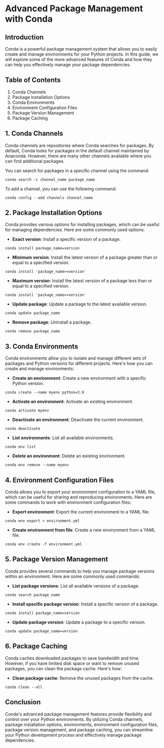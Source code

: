 # Advanced Package Management with Conda

## Introduction
Conda is a powerful package management system that allows you to easily create and manage environments for your Python projects. In this guide, we will explore some of the more advanced features of Conda and how they can help you effectively manage your package dependencies.

## Table of Contents
1. Conda Channels
2. Package Installation Options
3. Conda Environments
4. Environment Configuration Files
5. Package Version Management
6. Package Caching

## 1. Conda Channels
Conda channels are repositories where Conda searches for packages. By default, Conda looks for packages in the default channel maintained by Anaconda. However, there are many other channels available where you can find additional packages.

You can search for packages in a specific channel using the command:
```
conda search -c channel_name package_name
```

To add a channel, you can use the following command:
```
conda config --add channels channel_name
```

## 2. Package Installation Options
Conda provides various options for installing packages, which can be useful for managing dependencies. Here are some commonly used options:

- **Exact version**: Install a specific version of a package.
```
conda install package_name=version
```

- **Minimum version**: Install the latest version of a package greater than or equal to a specified version.
```
conda install 'package_name>=version'
```

- **Maximum version**: Install the latest version of a package less than or equal to a specified version.
```
conda install 'package_name<=version'
```

- **Update package**: Update a package to the latest available version.
```
conda update package_name
```

- **Remove package**: Uninstall a package.
```
conda remove package_name
```

## 3. Conda Environments
Conda environments allow you to isolate and manage different sets of packages and Python versions for different projects. Here's how you can create and manage environments:

- **Create an environment**: Create a new environment with a specific Python version.
```
conda create --name myenv python=3.9
```

- **Activate an environment**: Activate an existing environment.
```
conda activate myenv
```

- **Deactivate an environment**: Deactivate the current environment.
```
conda deactivate
```

- **List environments**: List all available environments.
```
conda env list
```

- **Delete an environment**: Delete an existing environment.
```
conda env remove --name myenv
```

## 4. Environment Configuration Files
Conda allows you to export your environment configuration to a YAML file, which can be useful for sharing and reproducing environments. Here are some commands to work with environment configuration files:

- **Export environment**: Export the current environment to a YAML file.
```
conda env export > environment.yml
```

- **Create environment from file**: Create a new environment from a YAML file.
```
conda env create -f environment.yml
```

## 5. Package Version Management
Conda provides several commands to help you manage package versions within an environment. Here are some commonly used commands:

- **List package versions**: List all available versions of a package.
```
conda search package_name
```

- **Install specific package version**: Install a specific version of a package.
```
conda install package_name=version
```

- **Update package version**: Update a package to a specific version.
```
conda update package_name=version
```

## 6. Package Caching
Conda caches downloaded packages to save bandwidth and time. However, if you have limited disk space or want to remove unused packages, you can clean the package cache. Here's how:

- **Clean package cache**: Remove the unused packages from the cache.
```
conda clean --all
```

## Conclusion
Conda's advanced package management features provide flexibility and control over your Python environments. By utilizing Conda channels, package installation options, environments, environment configuration files, package version management, and package caching, you can streamline your Python development process and effectively manage package dependencies.